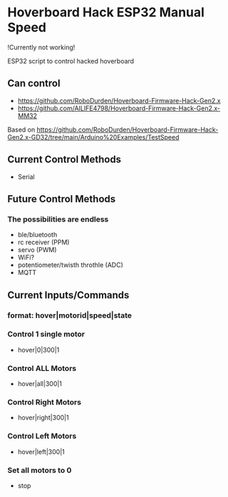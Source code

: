 # Hoverboard Hack ESP32 Manual Speed

!Currently not working!

ESP32 script to control hacked hoverboard

## Can control

* https://github.com/RoboDurden/Hoverboard-Firmware-Hack-Gen2.x
* https://github.com/AILIFE4798/Hoverboard-Firmware-Hack-Gen2.x-MM32

Based on https://github.com/RoboDurden/Hoverboard-Firmware-Hack-Gen2.x-GD32/tree/main/Arduino%20Examples/TestSpeed

## Current Control Methods
  * Serial

## Future Control Methods
### The possibilities are endless
* ble/bluetooth
* rc receiver (PPM)
* servo (PWM)
* WiFi?
* potentiometer/twisth throthle (ADC)
* MQTT

## Current Inputs/Commands
###  format: hover|motorid|speed|state

### Control 1 single motor
* hover|0|300|1

### Control ALL Motors
* hover|all|300|1

### Control Right Motors
* hover|right|300|1

### Control Left Motors
* hover|left|300|1

### Set all motors to 0
* stop
